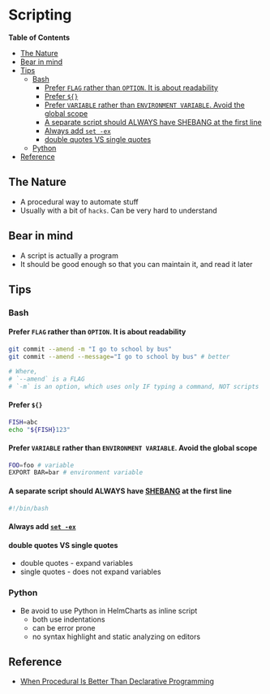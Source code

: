 # Scripting <!-- omit in toc -->

**Table of Contents**

- [The Nature](#the-nature)
- [Bear in mind](#bear-in-mind)
- [Tips](#tips)
  - [Bash](#bash)
    - [Prefer `FLAG` rather than `OPTION`. It is about readability](#prefer-flag-rather-than-option-it-is-about-readability)
    - [Prefer `${}`](#prefer-)
    - [Prefer `VARIABLE` rather than `ENVIRONMENT VARIABLE`. Avoid the global scope](#prefer-variable-rather-than-environment-variable-avoid-the-global-scope)
    - [A separate script should ALWAYS have SHEBANG at the first line](#a-separate-script-should-always-have-shebang-at-the-first-line)
    - [Always add `set -ex`](#always-add-set--ex)
    - [double quotes VS single quotes](#double-quotes-vs-single-quotes)
  - [Python](#python)
- [Reference](#reference)

## The Nature

- A procedural way to automate stuff
- Usually with a bit of `hacks`. Can be very hard to understand

## Bear in mind

- A script is actually a program
- It should be good enough so that you can maintain it, and read it later

## Tips

### Bash

#### Prefer `FLAG` rather than `OPTION`. It is about readability

```bash
git commit --amend -m "I go to school by bus"
git commit --amend --message="I go to school by bus" # better

# Where,
# `--amend` is a FLAG
# `-m` is an option, which uses only IF typing a command, NOT scripts
```

#### Prefer `${}`

```bash
FISH=abc
echo "${FISH}123"
```

#### Prefer `VARIABLE` rather than `ENVIRONMENT VARIABLE`. Avoid the global scope

```bash
FOO=foo # variable
EXPORT BAR=bar # environment variable
```

#### A separate script should ALWAYS have [SHEBANG](<https://en.wikipedia.org/wiki/Shebang_(Unix)> "https://en.wikipedia.org/wiki/Shebang_(Unix)") at the first line

```bash
#!/bin/bash
```

#### Always add [`set -ex`](https://www.peterbe.com/plog/set-ex "https://www.peterbe.com/plog/set-ex")

#### double quotes VS single quotes

- double quotes - expand variables
- single quotes - does not expand variables

### Python

- Be avoid to use Python in HelmCharts as inline script
  - both use indentations
  - can be error prone
  - no syntax highlight and static analyzing on editors

## Reference

- [When Procedural Is Better Than Declarative Programming](https://medium.com/hackernoon/when-procedural-is-better-than-declarative-51b24aaaf227 "https://medium.com/hackernoon/when-procedural-is-better-than-declarative-51b24aaaf227")
